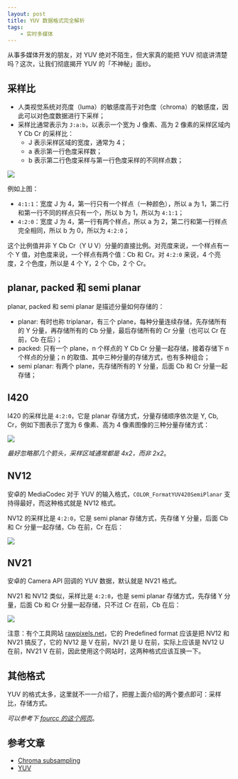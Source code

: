 ```yaml
---
layout: post
title: YUV 数据格式完全解析
tags:
    - 实时多媒体
---
```


从事多媒体开发的朋友，对 YUV 绝对不陌生，但大家真的能把 YUV 彻底讲清楚吗？这次，让我们彻底揭开 YUV 的「不神秘」面纱。

## 采样比

+ 人类视觉系统对亮度（luma）的敏感度高于对色度（chroma）的敏感度，因此可以对色度数据进行下采样；
+ 采样比通常表示为 `J:a:b`，以表示一个宽为 J 像素、高为 2 像素的采样区域内 Y Cb Cr 的采样比：
  - J 表示采样区域的宽度，通常为 4；
  - a 表示第一行色度采样数；
  - b 表示第二行色度采样与第一行色度采样的不同样点数；

![](https://imgs.piasy.com/2018-04-27-sampling_systems_and_ratios.png)

例如上图：

+ `4:1:1`：宽度 J 为 4，第一行只有一个样点（一种颜色），所以 a 为 1，第二行和第一行不同的样点只有一个，所以 b 为 1，所以为 `4:1:1`；
+ `4:2:0`：宽度 J 为 4，第一行有两个样点，所以 a 为 2，第二行和第一行样点完全相同，所以 b 为 0，所以为 `4:2:0`；

这个比例值并非 Y Cb Cr（Y U V）分量的直接比例。对亮度来说，一个样点有一个 Y 值，对色度来说，一个样点有两个值：Cb 和 Cr。对 `4:2:0` 来说，4 个亮度，2 个色度，所以是 4 个 Y，2 个 Cb，2 个 Cr。

## planar, packed 和 semi planar

planar, packed 和 semi planar 是描述分量如何存储的：

+ planar: 有时也称 triplanar，有三个 plane，每种分量连续存储，先存储所有的 Y 分量，再存储所有的 Cb 分量，最后存储所有的 Cr 分量（也可以 Cr 在前，Cb 在后）；
+ packed: 只有一个 plane，n 个样点的 Y Cb Cr 分量一起存储，接着存储下 n 个样点的分量；n 的取值、其中三种分量的存储方式，也有多种组合；
+ semi planar: 有两个 plane，先存储所有的 Y 分量，后面 Cb 和 Cr 分量一起存储；

## I420

I420 的采样比是 `4:2:0`，它是 planar 存储方式，分量存储顺序依次是 Y, Cb, Cr，例如下图表示了宽为 6 像素、高为 4 像素图像的三种分量存储方式：

![](https://imgs.piasy.com/2018-04-27-1600px-Yuv420.svg.png)

_最好忽略那几个箭头，采样区域通常都是 4x2，而非 2x2_。

## NV12

安卓的 MediaCodec 对于 YUV 的输入格式，`COLOR_FormatYUV420SemiPlanar` 支持得最好，而这种格式就是 NV12 格式。

NV12 的采样比是 `4:2:0`，它是 semi planar 存储方式，先存储 Y 分量，后面 Cb 和 Cr 分量一起存储，Cb 在前，Cr 在后：

![](https://imgs.piasy.com/2018-10-18-nv12format.jpg)

## NV21

安卓的 Camera API 回调的 YUV 数据，默认就是 NV21 格式。

NV21 和 NV12 类似，采样比是 `4:2:0`，也是 semi planar 存储方式，先存储 Y 分量，后面 Cb 和 Cr 分量一起存储，只不过 Cr 在前，Cb 在后：

![](https://imgs.piasy.com/2018-10-18-nv21format.png)

注意：有个工具网站 [rawpixels.net](http://rawpixels.net/)，它的 Predefined format 应该是把 NV12 和 NV21 搞反了，它的 NV12 是 V 在前，NV21 是 U 在前，实际上应该是 NV12 U 在前，NV21 V 在前，因此使用这个网站时，这两种格式应该互换一下。

## 其他格式

YUV 的格式太多，这里就不一一介绍了，把握上面介绍的两个要点即可：采样比，存储方式。

_可以参考下 [fourcc 的这个网页](https://www.fourcc.org/yuv.php)_。

## 参考文章

+ [Chroma subsampling](https://en.wikipedia.org/wiki/Chroma_subsampling)
+ [YUV](https://wiki.videolan.org/YUV)
